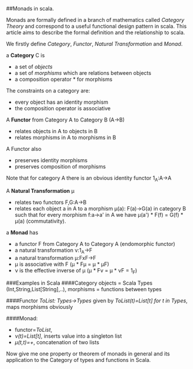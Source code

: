 ##Monads in scala.

Monads are formally defined in a branch of mathematics called *Category Theory* and correspond to a useful functional design pattern in scala. This article aims to describe the formal definition and the relationship to scala.

We firstly define *Category*, *Functor*, *Natural Transformation* and *Monad*.

a **Category** C is 

 * a set of *objects*
 * a set of *morphisms* which are relations between objects
 * a composition operator * for morphisms

The constraints on a category are:

 * every object has an identity morphism
 * the composition operator is associative

A **Functor** from Category A to Category B (A&rarr;B)

 * relates objects in A to objects in B
 * relates morphisms in A to morphisms in B

A Functor also

 * preserves identity morphisms
 * preserves composition of morphisms

Note that for category A there is an obvious identity functor 1<sub>A</sub>:A&rarr;A

A **Natural Transformation** &mu;

 * relates two functors F,G:A&rarr;B
 * relates each object a in A to a morphism &mu;(a): F(a)&rarr;G(a) in category B such that 
for every morphism f:a&rarr;a' in A we have &mu;(a') * F(f) = G(f) * &mu;(a) (commutativity).

a **Monad** has

 * a functor F from Category A to Category A (endomorphic functor) 
 * a natural transformation &nu;:1<sub>A</sub>&rarr;F
 * a natural transformation &mu;:FxF&rarr;F
 * &mu; is associative with F (&mu; * F&mu; = &mu; * &mu;F)
 * &nu; is the effective inverse of &mu;  (&mu; * F&nu; = &mu; * &nu;F = 1<sub>F</sub>)

###Examples in Scala
####Category
objects = Scala Types (Int,String,List[String],..), morphisms = functions between types

####Functor
*ToList: Types->Types* given by *ToList(t)=List[t] for t in Types*, maps morphisms obviously

####Monad: 
 * functor=*ToList*,
 * *&nu;(t)=List[t]*, inserts value into a singleton list
 * *&mu;(t,t)=+*, concatenation of two lists

Now give me one property or theorem of monads in general and its application to the Category of types and functions in Scala.

